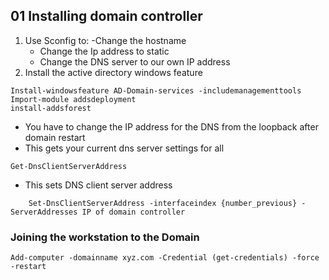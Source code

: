 ## 01 Installing domain controller 

1. Use Sconfig to:
    -Change the hostname
    - Change the Ip address to static
    - Change the DNS server to our own IP address
2. Install the active directory windows feature
``` Shell
Install-windowsfeature AD-Domain-services -includemanagementtools
Import-module addsdeployment
install-addsforest
```
- You have to change the IP address for the DNS from the loopback after domain restart
- This gets your current dns server settings for all
``` Shell
Get-DnsClientServerAddress 
```
- This sets DNS client server address 
``` shell
    Set-DnsClientServerAddress -interfaceindex {number_previous} -ServerAddresses IP of domain controller
 ```
 

 ### Joining the workstation to the Domain

 ```
Add-computer -domainname xyz.com -Credential (get-credentials) -force -restart
 ```